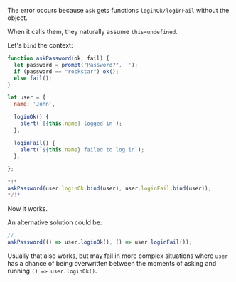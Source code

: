 
The error occurs because `ask` gets functions `loginOk/loginFail` without the object.

When it calls them, they naturally assume `this=undefined`.

Let's `bind` the context:

```js run
function askPassword(ok, fail) {
  let password = prompt("Password?", '');
  if (password == "rockstar") ok();
  else fail();
}

let user = {
  name: 'John',

  loginOk() {
    alert(`${this.name} logged in`);
  },

  loginFail() {
    alert(`${this.name} failed to log in`);
  },

};

*!*
askPassword(user.loginOk.bind(user), user.loginFail.bind(user));
*/!*
```

Now it works.

An alternative solution could be:
```js
//...
askPassword(() => user.loginOk(), () => user.loginFail());
```

Usually that also works, but may fail in more complex situations where `user` has a chance of being overwritten between the moments of asking and running `() => user.loginOk()`. 


